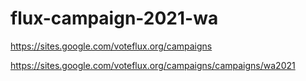 # flux-campaign-2021-wa

https://sites.google.com/voteflux.org/campaigns

https://sites.google.com/voteflux.org/campaigns/campaigns/wa2021
